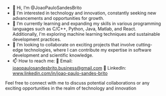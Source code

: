 - 👋 Hi, I’m @JoaoPauloSandesBrito
- 👀 I’m interested in technology and innovation, constantly seeking new advancements and opportunities for growth.
- 🌱 I’m currently learning and expanding my skills in various programming languages such as C/C++, Python, Java, Matlab, and React. Additionally, I'm exploring machine learning techniques and sustainable development practices.
- 💞️ I’m looking to collaborate on exciting projects that involve cutting-edge technologies, where I can contribute my expertise in software development and scientific knowledge.
- 📫 How to reach me:
    📧 Email: joaopaulosandesbrito.business@gmail.com
    💼 LinkedIn: www.linkedin.com/in/joao-paulo-sandes-brito

Feel free to connect with me to discuss potential collaborations or any exciting opportunities in the realm of technology and innovation
